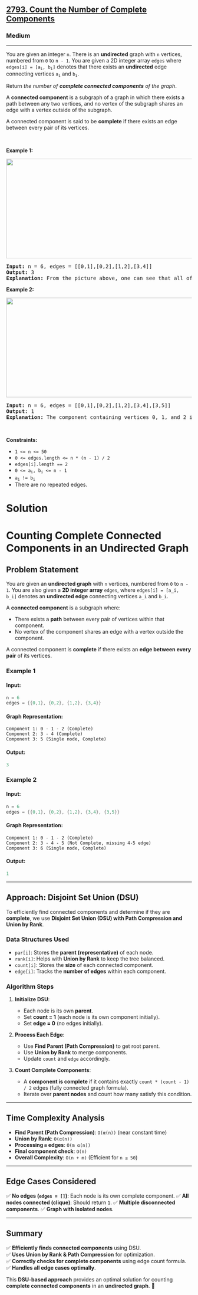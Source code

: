 <h2><a href="https://leetcode.com/problems/count-the-number-of-complete-components">2793. Count the Number of Complete Components</a></h2><h3>Medium</h3><hr><p>You are given an integer <code>n</code>. There is an <strong>undirected</strong> graph with <code>n</code> vertices, numbered from <code>0</code> to <code>n - 1</code>. You are given a 2D integer array <code>edges</code> where <code>edges[i] = [a<sub>i</sub>, b<sub>i</sub>]</code> denotes that there exists an <strong>undirected</strong> edge connecting vertices <code>a<sub>i</sub></code> and <code>b<sub>i</sub></code>.</p>

<p>Return <em>the number of <strong>complete connected components</strong> of the graph</em>.</p>

<p>A <strong>connected component</strong> is a subgraph of a graph in which there exists a path between any two vertices, and no vertex of the subgraph shares an edge with a vertex outside of the subgraph.</p>

<p>A connected component is said to be <b>complete</b> if there exists an edge between every pair of its vertices.</p>

<p>&nbsp;</p>
<p><strong class="example">Example 1:</strong></p>

<p><strong class="example"><img alt="" src="https://assets.leetcode.com/uploads/2023/04/11/screenshot-from-2023-04-11-23-31-23.png" style="width: 671px; height: 270px;" /></strong></p>

<pre>
<strong>Input:</strong> n = 6, edges = [[0,1],[0,2],[1,2],[3,4]]
<strong>Output:</strong> 3
<strong>Explanation:</strong> From the picture above, one can see that all of the components of this graph are complete.
</pre>

<p><strong class="example">Example 2:</strong></p>

<p><strong class="example"><img alt="" src="https://assets.leetcode.com/uploads/2023/04/11/screenshot-from-2023-04-11-23-32-00.png" style="width: 671px; height: 270px;" /></strong></p>

<pre>
<strong>Input:</strong> n = 6, edges = [[0,1],[0,2],[1,2],[3,4],[3,5]]
<strong>Output:</strong> 1
<strong>Explanation:</strong> The component containing vertices 0, 1, and 2 is complete since there is an edge between every pair of two vertices. On the other hand, the component containing vertices 3, 4, and 5 is not complete since there is no edge between vertices 4 and 5. Thus, the number of complete components in this graph is 1.
</pre>

<p>&nbsp;</p>
<p><strong>Constraints:</strong></p>

<ul>
	<li><code>1 &lt;= n &lt;= 50</code></li>
	<li><code>0 &lt;= edges.length &lt;= n * (n - 1) / 2</code></li>
	<li><code>edges[i].length == 2</code></li>
	<li><code>0 &lt;= a<sub>i</sub>, b<sub>i</sub> &lt;= n - 1</code></li>
	<li><code>a<sub>i</sub> != b<sub>i</sub></code></li>
	<li>There are no repeated edges.</li>
</ul>


# Solution
# Counting Complete Connected Components in an Undirected Graph

## Problem Statement

You are given an **undirected graph** with `n` vertices, numbered from `0` to `n - 1`. You are also given a **2D integer array** `edges`, where `edges[i] = [a_i, b_i]` denotes an **undirected edge** connecting vertices `a_i` and `b_i`.

A **connected component** is a subgraph where:
- There exists a **path** between every pair of vertices within that component.
- No vertex of the component shares an edge with a vertex outside the component.

A connected component is **complete** if there exists an **edge between every pair** of its vertices.

### Example 1
#### **Input:**
```cpp
n = 6
edges = {{0,1}, {0,2}, {1,2}, {3,4}}
```
#### **Graph Representation:**
```
Component 1: 0 - 1 - 2 (Complete)
Component 2: 3 - 4 (Complete)
Component 3: 5 (Single node, Complete)
```
#### **Output:**
```cpp
3
```

### Example 2
#### **Input:**
```cpp
n = 6
edges = {{0,1}, {0,2}, {1,2}, {3,4}, {3,5}}
```
#### **Graph Representation:**
```
Component 1: 0 - 1 - 2 (Complete)
Component 2: 3 - 4 - 5 (Not Complete, missing 4-5 edge)
Component 3: 6 (Single node, Complete)
```
#### **Output:**
```cpp
1
```

---

## **Approach: Disjoint Set Union (DSU)**
To efficiently find connected components and determine if they are **complete**, we use **Disjoint Set Union (DSU) with Path Compression and Union by Rank**.

### **Data Structures Used**
- `par[i]`: Stores the **parent (representative)** of each node.
- `rank[i]`: Helps with **Union by Rank** to keep the tree balanced.
- `count[i]`: Stores the **size** of each connected component.
- `edge[i]`: Tracks the **number of edges** within each component.

### **Algorithm Steps**
1. **Initialize DSU**:
   - Each node is its own **parent**.
   - Set **count = 1** (each node is its own component initially).
   - Set **edge = 0** (no edges initially).

2. **Process Each Edge**:
   - Use **Find Parent (Path Compression)** to get root parent.
   - Use **Union by Rank** to merge components.
   - Update `count` and `edge` accordingly.

3. **Count Complete Components**:
   - A **component is complete** if it contains exactly `count * (count - 1) / 2` edges (fully connected graph formula).
   - Iterate over **parent nodes** and count how many satisfy this condition.

---

## **Time Complexity Analysis**
- **Find Parent (Path Compression)**: `O(α(n))` (near constant time)
- **Union by Rank**: `O(α(n))`
- **Processing `m` edges**: `O(m α(n))`
- **Final component check**: `O(n)`
- **Overall Complexity**: `O(n + m)` (Efficient for `n ≤ 50`)

---

## **Edge Cases Considered**
✅ **No edges (`edges = []`)**: Each node is its own complete component.
✅ **All nodes connected (clique)**: Should return `1`.
✅ **Multiple disconnected components**.
✅ **Graph with isolated nodes**.

---

## **Summary**
✅ **Efficiently finds connected components** using DSU.  
✅ **Uses Union by Rank & Path Compression** for optimization.  
✅ **Correctly checks for complete components** using edge count formula.  
✅ **Handles all edge cases optimally**.  

This **DSU-based approach** provides an optimal solution for counting **complete connected components** in an **undirected graph**. 🚀


